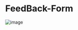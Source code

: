 # FeedBack-Form
![image](https://github.com/pnkjshrma99/FeedBack-Form/assets/114305058/c8f6c3e9-db8c-4d0b-8b1c-03d6d5eed0e5)
